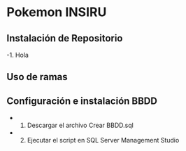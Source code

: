 # Pokemon INSIRU

## Instalación de Repositorio

-1. Hola

## Uso de ramas

## Configuración e instalación BBDD 

- 1. Descargar el archivo Crear BBDD.sql
- 2. Ejecutar el script en SQL Server Management Studio
